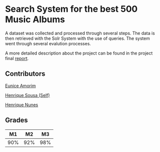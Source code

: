 # Search System for the best 500 Music Albums

A dataset was collected and processed through several steps. The data is then retrieved with the Solr System with the use of queries. The system went through several evalution processes.

A more detailed description about the project can be found in the project final [report](docs/M3/report-11.pdf).

## Contributors

[Eunice Amorim](https://github.com/eunicejamorim)

[Henrique Sousa (Self)](https://github.com/henriquecscode)

[Henrique Nunes](https://github.com/Rikenunes8/)

## Grades

| M1  | M2  | M3  |
| :-: | :-: | :-: |
| 90% | 92% | 98% |


